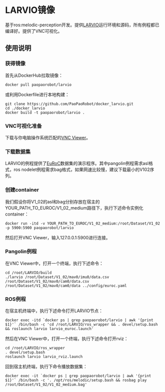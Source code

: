 # LARVIO镜像
基于ros:melodic-perception开发。提供[LARVIO](https://github.com/PetWorm/LARVIO)运行环境和源码，所有例程都已编译好。提供了VNC可视化。

## 使用说明
### 获得镜像
首先从DockerHub拉取镜像：
```
docker pull paopaorobot/larvio
```
或利用Dockerfile进行本地构建：
```
git clone https://github.com/PaoPaoRobot/docker_larvio.git
cd ./docker_larvio
docker build -t paopaorobot/larvio .
```
### VNC可视化准备
下载与你电脑操作系统匹配的[VNC Viewer](https://www.realvnc.com/en/connect/download/viewer/)。
### 下载数据集
LARVIO的例程提供了[EuRoC](https://projects.asl.ethz.ch/datasets/doku.php?id=kmavvisualinertialdatasets)数据集的演示程序。其中pangolin例程需求asl格式，ros nodelet例程需求bag格式，如果网速比较慢，建议下载最小的V102序列。
### 创建container
我们假设你将V1_02的asl和bag分别存放在宿主的YOUR_PATH_TO_EUROC/V1_02_medium路径下，执行下述命令实例化container：
```
docker run -itd -v YOUR_PATH_TO_EUROC/V1_02_medium:/root/Dataset/V1_02 -p 5900:5900 paopaorobot/larvio
```
然后打开VNC Viewer，输入127.0.0.1:5900进行连接。
### Pangolin例程
在VNC Viewer中，打开一个终端，执行下述命令：
```
cd /root/LARVIO/build
./larvio /root/Dataset/V1_02/mav0/imu0/data.csv /root/Dataset/V1_02/mav0/cam0/data.csv /root/Dataset/V1_02/mav0/cam0/data ../config/euroc.yaml
```
### ROS例程
在宿主机终端中，执行下述命令打开LARVIO节点：
```
docker exec -itd `docker ps | grep paopaorobot/larvio | awk '{print $1}'` /bin/bash -c 'cd /root/LARVIO/ros_wrapper && . devel/setup.bash && roslaunch larvio larvio_euroc.launch'
```
然后在VNC Viewer中，打开一个终端，执行下述命令打开rviz：
```
cd /root/LARVIO/ros_wrapper
. devel/setup.bash
roslaunch larvio larvio_rviz.launch
```
回到宿主机终端，执行下命令播放数据集：
```
docker exec -it `docker ps | grep paopaorobot/larvio | awk '{print $1}'` /bin/bash -c '. /opt/ros/melodic/setup.bash && rosbag play /root/Dataset/V1_02/V1_02_medium.bag'
```
